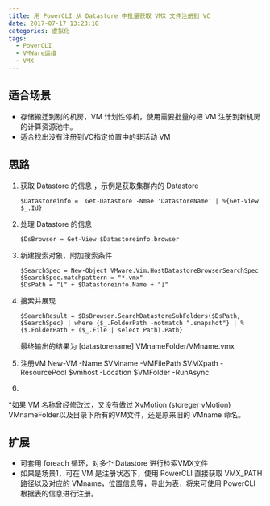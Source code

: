 ```yaml
---
title: 用 PowerCLI 从 Datastore 中批量获取 VMX 文件注册到 VC
date: 2017-07-17 13:23:10
categories: 虚拟化
tags:
  - PowerCLI
  - VMWare运维
  - VMX
---
```


## 适合场景
  - 存储搬迁到别的机房，VM 计划性停机，使用需要批量的把 VM 注册到新机房的计算资源池中。
  - 适合找出没有注册到VC指定位置中的非活动 VM

## 思路
1. 获取 Datastore 的信息 ，示例是获取集群内的 Datastore
    ```
    $Datastoreinfo =  Get-Datastore -Nmae 'DatastoreName' | %{Get-View $_.Id}
    ```
2. 处理 Datastore 的信息
    ```
    $DsBrowser = Get-View $Datastoreinfo.browser
    ```
3. 新建搜索对象，附加搜索条件
    ```
   $SearchSpec = New-Object VMware.Vim.HostDatastoreBrowserSearchSpec
   $SearchSpec.matchpattern = "*.vmx"
   $DsPath = "[" + $Datastoreinfo.Name + "]"
    ```
4. 搜索并展现

    ```
   $SearchResult = $DsBrowser.SearchDatastoreSubFolders($DsPath, $SearchSpec) | where {$_.FolderPath -notmatch ".snapshot"} | %{$.FolderPath + ($_.File | select Path).Path}
    ```
    最终输出的结果为
    [datastorename] VMnameFolder/VMname.vmx

5. 注册VM
    New-VM -Name $VMname -VMFilePath $VMXpath -ResourcePool $vmhost -Location $VMFolder -RunAsync
6. 
*如果 VM 名称曾经修改过，又没有做过 XvMotion (storeger vMotion) VMnameFolder以及目录下所有的VM文件，还是原来旧的 VMname 命名。

## 扩展
  - 可套用 foreach 循环，对多个 Datastore 进行检索VMX文件
  - 如果是场景1，可在 VM 是注册状态下，使用 PowerCLI 直接获取 VMX_PATH 路径以及对应的 VMname，位置信息等，导出为表，将来可使用 PowerCLI 根据表的信息进行注册。
   